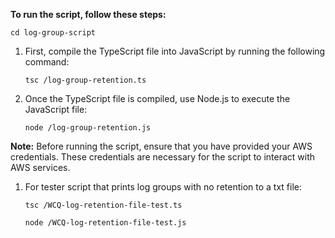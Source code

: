**To run the script, follow these steps:**
```
cd log-group-script
```

1. First, compile the TypeScript file into JavaScript by running the following command:

   ```
   tsc /log-group-retention.ts
   ```


2. Once the TypeScript file is compiled, use Node.js to execute the JavaScript file:

   ```
   node /log-group-retention.js
   ```



**Note:** Before running the script, ensure that you have provided your AWS credentials. These credentials are necessary for the script to interact with AWS services.


1. For tester script that prints log groups with no retention to a txt file:

   ```
   tsc /WCQ-log-retention-file-test.ts
   ```
   ```
   node /WCQ-log-retention-file-test.js
   ```
